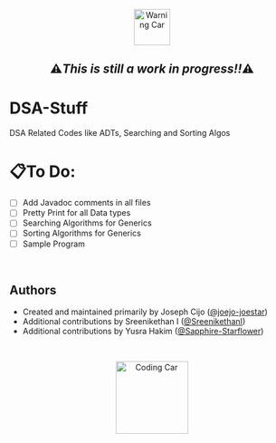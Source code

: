 <p align = "center">
    <img src="https://www.gstatic.com/android/keyboard/emojikitchen/20231113/u26a0-ufe0f/u26a0-ufe0f_u1f431.png" alt="Warning Car" title="Warning Car" width="64">
</p>

<h2 align="center">⚠️<em>This is still a work in progress!!</em>⚠️</h2>



# DSA-Stuff
 DSA Related Codes like ADTs, Searching and Sorting Algos


# 📋To Do:
- [ ] Add Javadoc comments in all files
- [ ] Pretty Print for all Data types
- [ ] Searching Algorithms for Generics
- [ ] Sorting Algorithms for Generics
- [ ] Sample Program

<br>

## Authors

- Created and maintained primarily by Joseph Cijo ([@joejo-joestar](https://github.com/joejo-joestar))
- Additional contributions by Sreenikethan I ([@SreenikethanI](https://github.com/SreenikethanI))
- Additional contributions by Yusra Hakim ([@Sapphire-Starflower](https://github.com/Sapphire-Starflower))

<br>
<p align = "center">
    <img src="https://www.gstatic.com/android/keyboard/emojikitchen/20240206/u1f4bb/u1f4bb_u1f431.png" alt="Coding Car" title="Coding Car" width="128">
</p>
